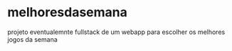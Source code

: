 # melhoresdasemana
projeto eventualemnte fullstack de um webapp para escolher os melhores jogos da semana
